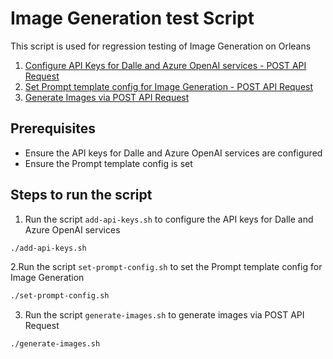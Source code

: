 # Image Generation test Script

This script is used for regression testing of Image Generation on Orleans
1. [Configure API Keys for Dalle and Azure OpenAI services - POST API Request](./add-api-keys.sh)
2. [Set Prompt template config for Image Generation - POST API Request](./set-prompt-config.sh)
3. [Generate Images via POST API Request](./generate-images.sh)

## Prerequisites
- Ensure the API keys for Dalle and Azure OpenAI services are configured
- Ensure the Prompt template config is set

## Steps to run the script

1. Run the script `add-api-keys.sh` to configure the API keys for Dalle and Azure OpenAI services
```sh
./add-api-keys.sh
```

2.Run the script `set-prompt-config.sh` to set the Prompt template config for Image Generation
```sh
./set-prompt-config.sh 
```

3. Run the script `generate-images.sh` to generate images via POST API Request
```sh
./generate-images.sh
```
